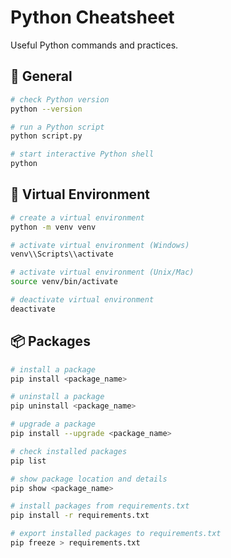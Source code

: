 # Python Cheatsheet

Useful Python commands and practices.

## 🐍 General

```bash
# check Python version
python --version

# run a Python script
python script.py

# start interactive Python shell
python
```

## 🧪 Virtual Environment

```bash
# create a virtual environment
python -m venv venv

# activate virtual environment (Windows)
venv\\Scripts\\activate

# activate virtual environment (Unix/Mac)
source venv/bin/activate

# deactivate virtual environment
deactivate
```

## 📦 Packages

```bash
# install a package
pip install <package_name>

# uninstall a package
pip uninstall <package_name>

# upgrade a package
pip install --upgrade <package_name>

# check installed packages
pip list

# show package location and details
pip show <package_name>

# install packages from requirements.txt
pip install -r requirements.txt

# export installed packages to requirements.txt
pip freeze > requirements.txt
```
